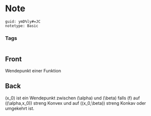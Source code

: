 # Note
```
guid: ymD%ly#=JC
notetype: Basic
```

### Tags
```
```

## Front
Wendepunkt einer Funktion

## Back
\(x_0\) ist ein Wendepunkt zwischen \(\alpha\) und \(\beta\) falls \(f\) auf \((\alpha,x_0)\) streng Konvex und auf \((x_0,\beta)\) streng Konkav oder umgekehrt ist.
